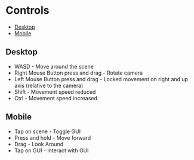 <!--
- Copyright (c) 2019, Arm Limited and Contributors
-
- SPDX-License-Identifier: Apache-2.0
-
- Licensed under the Apache License, Version 2.0 the "License";
- you may not use this file except in compliance with the License.
- You may obtain a copy of the License at
-
-     http://www.apache.org/licenses/LICENSE-2.0
-
- Unless required by applicable law or agreed to in writing, software
- distributed under the License is distributed on an "AS IS" BASIS,
- WITHOUT WARRANTIES OR CONDITIONS OF ANY KIND, either express or implied.
- See the License for the specific language governing permissions and
- limitations under the License.
-
-->

# Controls <!-- omit in toc -->

- [Desktop](#desktop)
- [Mobile](#mobile)

## Desktop
- WASD - Move around the scene
- Right Mouse Button press and drag - Rotate camera
- Left Mouse Button press and drag - Locked movement on right and up axis (relative to the camera)
- Shift - Movement speed reduced
- Ctrl - Movement speed increased


## Mobile
- Tap on scene - Toggle GUI  
- Press and hold - Move forward  
- Drag - Look Around
- Tap on GUI - Interact with GUI